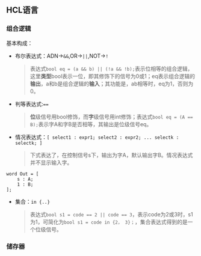 ## HCL语言
### 组合逻辑
基本构成：
- 布尔表达式：ADN->`&&`,OR->`||`,NOT->`!`
  > 表达式`bool eq = (a && b) || (!a && !b);`表示位相等的组合逻辑，这里**类型**bool表示一位，即其修饰下的信号为0或1；eq表示组合逻辑的**输出**，a和b是组合逻辑的**输入**；其功能是，ab相等时，eq为1，否则为0。
- 判等表达式:`==`
  > **位**级信号用bool修饰，而**字**级信号用int修饰；表达式`bool eq = (A == B);`表示字A和字B是否相等，其输出是位级信号eq。
- 情况表达式：`[ select1 : expr1; select2 : expr2; ... selectk : selectk; ]`
  > 下式表达了，在控制信号s下，输出为字A，默认输出字B。情况表达式并不显示输入字。
```
word Out = [
    s : A;
    1 : B;
];
```
- 集合：`in {..}`
  > 表达式`bool s1 = code == 2 || code == 3`，表示code为2或3时，s1为1，可简化为`bool s1 = code in {2， 3}；`，集合表达式得到的是一个位级信号。
### 储存器

